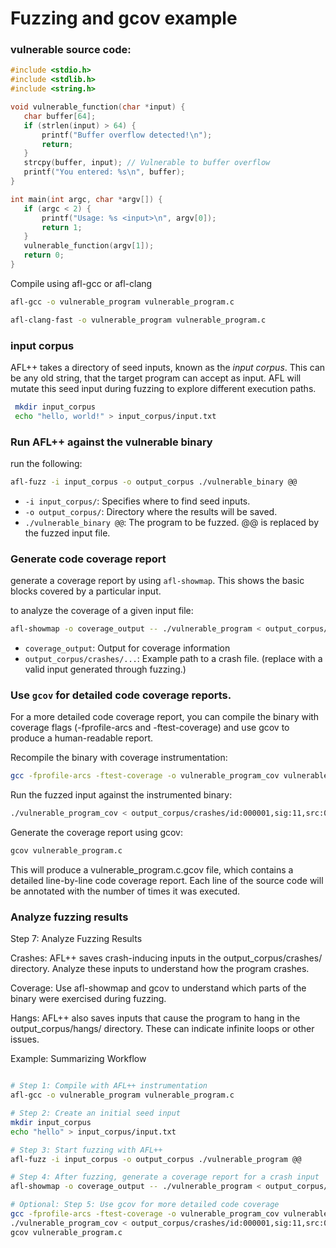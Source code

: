 # Fuzzing and gcov example


### vulnerable source code:
 ```C
#include <stdio.h>
#include <stdlib.h>
#include <string.h>

void vulnerable_function(char *input) {
    char buffer[64];
    if (strlen(input) > 64) {
        printf("Buffer overflow detected!\n");
        return;
    }
    strcpy(buffer, input); // Vulnerable to buffer overflow
    printf("You entered: %s\n", buffer);
}

int main(int argc, char *argv[]) {
    if (argc < 2) {
        printf("Usage: %s <input>\n", argv[0]);
        return 1;
    }
    vulnerable_function(argv[1]);
    return 0;
}
 ```


Compile using afl-gcc or afl-clang
```bash
afl-gcc -o vulnerable_program vulnerable_program.c
```
```bash
afl-clang-fast -o vulnerable_program vulnerable_program.c
```


### input corpus

AFL++ takes a directory of seed inputs, known as the _input corpus_.
This can be any old string, that the target program can accept as input.
AFL will mutate this seed input during fuzzing to explore different execution paths.

```bash
 mkdir input_corpus
 echo "hello, world!" > input_corpus/input.txt
```

### Run AFL++ against the vulnerable binary

run the following:
```bash
afl-fuzz -i input_corpus -o output_corpus ./vulnerable_binary @@
```

- ```-i input_corpus/```: Specifies where to find seed inputs.
- ```-o output_corpus/```: Directory where the results will be saved.
- ```./vulnerable_binary @@```: The program to be fuzzed. @@ is replaced by the fuzzed input file.

### Generate code coverage report

generate a coverage report by using ```afl-showmap```. This shows the basic blocks covered by a particular input.

to analyze the coverage of a given input file:
```bash
afl-showmap -o coverage_output -- ./vulnerable_program < output_corpus/crashes/id:000001,sig:11,src:000000+000001,op:havoc,rep:2
```

- ```coverage_output```: Output for coverage information
- ```output_corpus/crashes/...```: Example path to a crash file. (replace with a valid input generated through fuzzing.)

### Use ```gcov``` for detailed code coverage reports.

For a more detailed code coverage report, you can compile the binary with coverage flags (-fprofile-arcs and -ftest-coverage) and use gcov to produce a human-readable report.

Recompile the binary with coverage instrumentation:

```bash
gcc -fprofile-arcs -ftest-coverage -o vulnerable_program_cov vulnerable_program.c
```
Run the fuzzed input against the instrumented binary:

```bash
./vulnerable_program_cov < output_corpus/crashes/id:000001,sig:11,src:000000+000001,op:havoc,rep:2
```
Generate the coverage report using gcov:

```bash
gcov vulnerable_program.c
```
This will produce a vulnerable_program.c.gcov file, which contains a detailed line-by-line code coverage report. Each line of the source code will be annotated with the number of times it was executed.

### Analyze fuzzing results
Step 7: Analyze Fuzzing Results

Crashes: AFL++ saves crash-inducing inputs in the output_corpus/crashes/ directory. Analyze these inputs to understand how the program crashes.

Coverage: Use afl-showmap and gcov to understand which parts of the binary were exercised during fuzzing.

Hangs: AFL++ also saves inputs that cause the program to hang in the output_corpus/hangs/ directory. These can indicate infinite loops or other issues.

Example: Summarizing Workflow

```bash

# Step 1: Compile with AFL++ instrumentation
afl-gcc -o vulnerable_program vulnerable_program.c

# Step 2: Create an initial seed input
mkdir input_corpus
echo "hello" > input_corpus/input.txt

# Step 3: Start fuzzing with AFL++
afl-fuzz -i input_corpus -o output_corpus ./vulnerable_program @@

# Step 4: After fuzzing, generate a coverage report for a crash input
afl-showmap -o coverage_output -- ./vulnerable_program < output_corpus/crashes/id:000001,sig:11,src:000000+000001,op:havoc,rep:2

# Optional: Step 5: Use gcov for more detailed code coverage
gcc -fprofile-arcs -ftest-coverage -o vulnerable_program_cov vulnerable_program.c
./vulnerable_program_cov < output_corpus/crashes/id:000001,sig:11,src:000000+000001,op:havoc,rep:2
gcov vulnerable_program.c
```
